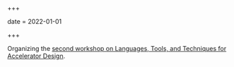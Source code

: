 +++

date = 2022-01-01

+++

Organizing the [second workshop on Languages, Tools, and Techniques for Accelerator
Design][latte-22].

[latte-22]: https://capra.cs.cornell.edu/latte22
